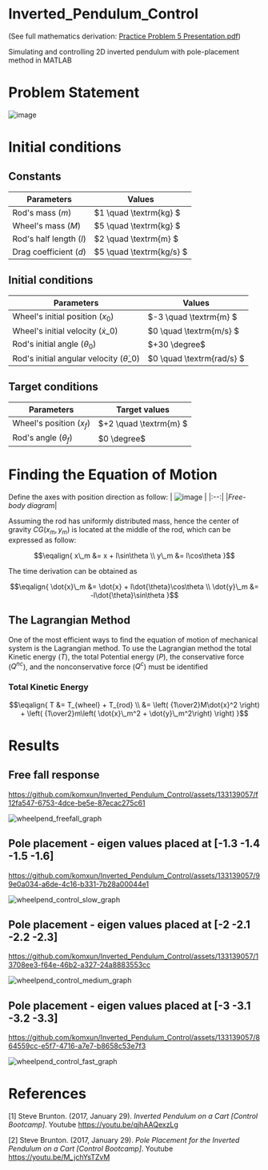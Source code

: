 # Inverted_Pendulum_Control
(See full mathematics derivation:
[Practice Problem 5 Presentation.pdf](https://github.com/komxun/Inverted_Pendulum_Control/files/11444416/Practice.Problem.5.Presentation.pdf))

Simulating and controlling 2D inverted pendulum with pole-placement method in MATLAB

# Problem Statement
![image](https://github.com/komxun/Inverted_Pendulum_Control/assets/133139057/4020e4ab-f28f-4470-846b-513eefa7e3ec)

# Initial conditions
## Constants

| Parameters | Values |
| --- | --- |
| Rod's mass ($m$) | $1 \quad \textrm{kg} $ |
| Wheel's mass ($M$) | $5 \quad \textrm{kg} $ |
| Rod's half length ($l$) | $2 \quad \textrm{m} $ |
| Drag coefficient ($d$) | $5 \quad \textrm{kg/s} $ |

## Initial conditions
| Parameters | Values |
| --- | --- |
| Wheel's initial position ($x_0$) | $-3 \quad \textrm{m} $ |
| Wheel's initial velocity ($\dot{x}\_0$) | $0 \quad \textrm{m/s} $ |
| Rod's initial angle ($\theta_0$) | $+30 \degree$ |
| Rod's initial angular velocity ($\dot{\theta}\_0$) | $0 \quad \textrm{rad/s} $ |

## Target conditions
| Parameters | Target values |
| --- | --- |
| Wheel's position ($x_f$) | $+2 \quad \textrm{m} $ |
| Rod's angle ($\theta_f$) | $0 \degree$ |

# Finding the Equation of Motion
Define the axes with position direction as follow: 
| ![image](https://github.com/komxun/2D-Inverted-Pendulum-Control/assets/133139057/cf8c254c-4440-4a94-b4f3-11a75605912d) |
|:--:|
|*Free-body diagram*|

Assuming the rod has uniformly distributed mass, hence the center of gravity $CG(x_m, y_m)$ is located at the middle of the rod, which can be 
expressed as follow:

$$\eqalign{
x\_m &= x + l\sin\theta \\
y\_m &= l\cos\theta
}$$

The time derivation can be obtained as

$$\eqalign{
\dot{x}\_m &= \dot{x} + l\dot{\theta}\cos\theta \\
\dot{y}\_m &= -l\dot{\theta}\sin\theta
}$$

## The Lagrangian Method
One of the most efficient ways to find the equation of motion of mechanical system is the Lagrangian method.
To use the Lagrangian method the total Kinetic energy ($T$), the total Potential energy ($P$), the conservative force ($Q^{nc}$), 
and the nonconservative force ($Q^{c}$) must be identified

### Total Kinetic Energy
$$\eqalign{
T &= T_{wheel} + T_{rod} \\
  &= \left( {1\over2}M\dot{x}^2 \right) + \left( {1\over2}m\left( \dot{x}\_m^2 + \dot{y}\_m^2\right) \right)
}$$

# Results 

## Free fall response
https://github.com/komxun/Inverted_Pendulum_Control/assets/133139057/f12fa547-6753-4dce-be5e-87ecac275c61



![wheelpend_freefall_graph](https://github.com/komxun/Inverted_Pendulum_Control/assets/133139057/822be049-c959-4620-909b-fb500d5697e1)

## Pole placement - eigen values placed at [-1.3 -1.4 -1.5 -1.6]

https://github.com/komxun/Inverted_Pendulum_Control/assets/133139057/99e0a034-a6de-4c16-b331-7b28a00044e1

![wheelpend_control_slow_graph](https://github.com/komxun/Inverted_Pendulum_Control/assets/133139057/b252120b-b16f-4fc1-8068-22f26ed5c2df)

## Pole placement - eigen values placed at [-2 -2.1 -2.2 -2.3]

https://github.com/komxun/Inverted_Pendulum_Control/assets/133139057/13708ee3-f64e-46b2-a327-24a8883553cc

![wheelpend_control_medium_graph](https://github.com/komxun/Inverted_Pendulum_Control/assets/133139057/29fcf35d-ccc5-4d11-95a3-cb9219816f5d)

## Pole placement - eigen values placed at [-3 -3.1 -3.2 -3.3]

https://github.com/komxun/Inverted_Pendulum_Control/assets/133139057/864559cc-e5f7-4716-a7e7-b8658c53e7f3

![wheelpend_control_fast_graph](https://github.com/komxun/Inverted_Pendulum_Control/assets/133139057/b3d24f9b-5f7d-4033-8214-334a9f3bf520)



# References
[1] Steve Brunton. (2017, January 29). _Inverted Pendulum on a Cart [Control Bootcamp]_. Youtube https://youtu.be/qjhAAQexzLg

[2] Steve Brunton. (2017, January 29). _Pole Placement for the Inverted Pendulum on a Cart [Control Bootcamp]_. Youtube https://youtu.be/M_jchYsTZvM
